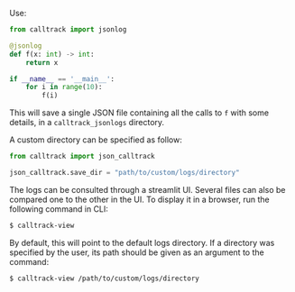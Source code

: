 Use: 

```py
from calltrack import jsonlog

@jsonlog
def f(x: int) -> int:
    return x

if __name__ == '__main__':
    for i in range(10):
        f(i)
```

This will save a single JSON file containing all the calls to `f` with some details, in a `calltrack_jsonlogs` directory.

A custom directory can be specified as follow:
```py
from calltrack import json_calltrack

json_calltrack.save_dir = "path/to/custom/logs/directory"
```

The logs can be consulted through a streamlit UI. Several files can also be compared one to the other in the UI. 
To display it in a browser, run the following command in CLI: 
```zsh
$ calltrack-view
```

By default, this will point to the default logs directory. 
If a directory was specified by the user, its path should be given as an argument to the command:
```zsh
$ calltrack-view /path/to/custom/logs/directory
```